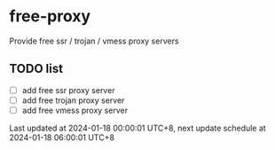 
# free-proxy
Provide free ssr / trojan / vmess proxy servers


## TODO list
- [ ] add free ssr proxy server
- [ ] add free trojan proxy server
- [ ] add free vmess proxy server

Last updated at 2024-01-18 00:00:01 UTC+8, next update schedule at 2024-01-18 06:00:01 UTC+8

